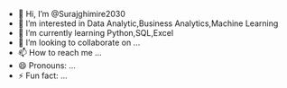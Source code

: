 - 👋 Hi, I’m @Surajghimire2030
- 👀 I’m interested in Data Analytic,Business Analytics,Machine Learning
- 🌱 I’m currently learning Python,SQL,Excel
- 💞️ I’m looking to collaborate on ...
- 📫 How to reach me ...
- 😄 Pronouns: ...
- ⚡ Fun fact: ...

<!---
Surajghimire2030/Surajghimire2030 is a ✨ special ✨ repository because its `README.md` (this file) appears on your GitHub profile.
You can click the Preview link to take a look at your changes.
--->
